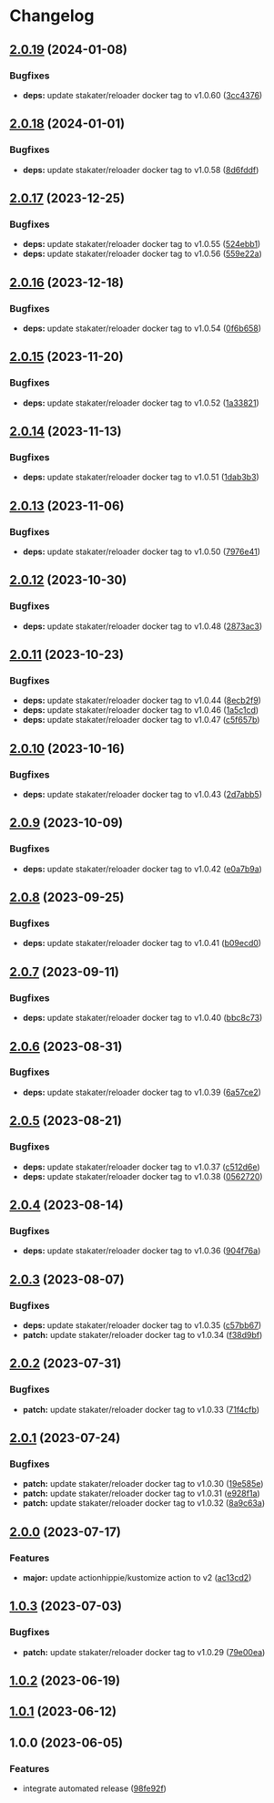 # Changelog

## [2.0.19](https://github.com/kustomhippie/reloader/compare/v2.0.18...v2.0.19) (2024-01-08)


### Bugfixes

* **deps:** update stakater/reloader docker tag to v1.0.60 ([3cc4376](https://github.com/kustomhippie/reloader/commit/3cc4376690a5cc2baa9d3936b0c2069424ebcb7e))

## [2.0.18](https://github.com/kustomhippie/reloader/compare/v2.0.17...v2.0.18) (2024-01-01)


### Bugfixes

* **deps:** update stakater/reloader docker tag to v1.0.58 ([8d6fddf](https://github.com/kustomhippie/reloader/commit/8d6fddfd0bbbfc39eb03027a6d2cf31b42d97eb3))

## [2.0.17](https://github.com/kustomhippie/reloader/compare/v2.0.16...v2.0.17) (2023-12-25)


### Bugfixes

* **deps:** update stakater/reloader docker tag to v1.0.55 ([524ebb1](https://github.com/kustomhippie/reloader/commit/524ebb18d2524b3e022676f466c54530132e4ff8))
* **deps:** update stakater/reloader docker tag to v1.0.56 ([559e22a](https://github.com/kustomhippie/reloader/commit/559e22a8b766c90c3a74613b1976f6309fae353c))

## [2.0.16](https://github.com/kustomhippie/reloader/compare/v2.0.15...v2.0.16) (2023-12-18)


### Bugfixes

* **deps:** update stakater/reloader docker tag to v1.0.54 ([0f6b658](https://github.com/kustomhippie/reloader/commit/0f6b658dd66c15cc204cd971a053566d49b529f5))

## [2.0.15](https://github.com/kustomhippie/reloader/compare/v2.0.14...v2.0.15) (2023-11-20)


### Bugfixes

* **deps:** update stakater/reloader docker tag to v1.0.52 ([1a33821](https://github.com/kustomhippie/reloader/commit/1a33821bc3d01a6d86504d60aeb1e90c413b90a2))

## [2.0.14](https://github.com/kustomhippie/reloader/compare/v2.0.13...v2.0.14) (2023-11-13)


### Bugfixes

* **deps:** update stakater/reloader docker tag to v1.0.51 ([1dab3b3](https://github.com/kustomhippie/reloader/commit/1dab3b3f1af7c9b79bd41482cebda5d6cb81c705))

## [2.0.13](https://github.com/kustomhippie/reloader/compare/v2.0.12...v2.0.13) (2023-11-06)


### Bugfixes

* **deps:** update stakater/reloader docker tag to v1.0.50 ([7976e41](https://github.com/kustomhippie/reloader/commit/7976e41aa956bf7bb3cc366fb84b68a5c7ab97e4))

## [2.0.12](https://github.com/kustomhippie/reloader/compare/v2.0.11...v2.0.12) (2023-10-30)


### Bugfixes

* **deps:** update stakater/reloader docker tag to v1.0.48 ([2873ac3](https://github.com/kustomhippie/reloader/commit/2873ac329fa0c2a1c8d8afbe8131a7ee141ff429))

## [2.0.11](https://github.com/kustomhippie/reloader/compare/v2.0.10...v2.0.11) (2023-10-23)


### Bugfixes

* **deps:** update stakater/reloader docker tag to v1.0.44 ([8ecb2f9](https://github.com/kustomhippie/reloader/commit/8ecb2f975e8c883c34ab4025d938370bbc7e4495))
* **deps:** update stakater/reloader docker tag to v1.0.46 ([1a5c1cd](https://github.com/kustomhippie/reloader/commit/1a5c1cdd2f3971c49b4c498694e813509b935610))
* **deps:** update stakater/reloader docker tag to v1.0.47 ([c5f657b](https://github.com/kustomhippie/reloader/commit/c5f657ba1716037a1d8bec6ebc9604eb06dc4c40))

## [2.0.10](https://github.com/kustomhippie/reloader/compare/v2.0.9...v2.0.10) (2023-10-16)


### Bugfixes

* **deps:** update stakater/reloader docker tag to v1.0.43 ([2d7abb5](https://github.com/kustomhippie/reloader/commit/2d7abb560ea9019c99f7e6feb8738603c3929ba5))

## [2.0.9](https://github.com/kustomhippie/reloader/compare/v2.0.8...v2.0.9) (2023-10-09)


### Bugfixes

* **deps:** update stakater/reloader docker tag to v1.0.42 ([e0a7b9a](https://github.com/kustomhippie/reloader/commit/e0a7b9adfacb5dae540690e6100557a99654c6f3))

## [2.0.8](https://github.com/kustomhippie/reloader/compare/v2.0.7...v2.0.8) (2023-09-25)


### Bugfixes

* **deps:** update stakater/reloader docker tag to v1.0.41 ([b09ecd0](https://github.com/kustomhippie/reloader/commit/b09ecd046170b602e31afa08c4c4c1bdad87a7e5))

## [2.0.7](https://github.com/kustomhippie/reloader/compare/v2.0.6...v2.0.7) (2023-09-11)


### Bugfixes

* **deps:** update stakater/reloader docker tag to v1.0.40 ([bbc8c73](https://github.com/kustomhippie/reloader/commit/bbc8c7322409dc0642ae4e001b9a3454689e5581))

## [2.0.6](https://github.com/kustomhippie/reloader/compare/v2.0.5...v2.0.6) (2023-08-31)


### Bugfixes

* **deps:** update stakater/reloader docker tag to v1.0.39 ([6a57ce2](https://github.com/kustomhippie/reloader/commit/6a57ce27180d9499649c8627eba5274f58dbd2f7))

## [2.0.5](https://github.com/kustomhippie/reloader/compare/v2.0.4...v2.0.5) (2023-08-21)


### Bugfixes

* **deps:** update stakater/reloader docker tag to v1.0.37 ([c512d6e](https://github.com/kustomhippie/reloader/commit/c512d6ee1df371b69a155e78c7fa9996a3f3a50d))
* **deps:** update stakater/reloader docker tag to v1.0.38 ([0562720](https://github.com/kustomhippie/reloader/commit/0562720e9894443e1a33d21331d7da6aea336bbc))

## [2.0.4](https://github.com/kustomhippie/reloader/compare/v2.0.3...v2.0.4) (2023-08-14)


### Bugfixes

* **deps:** update stakater/reloader docker tag to v1.0.36 ([904f76a](https://github.com/kustomhippie/reloader/commit/904f76a5c91567240ba4aa8e60025389884d659c))

## [2.0.3](https://github.com/kustomhippie/reloader/compare/v2.0.2...v2.0.3) (2023-08-07)


### Bugfixes

* **deps:** update stakater/reloader docker tag to v1.0.35 ([c57bb67](https://github.com/kustomhippie/reloader/commit/c57bb678d52616aba9a287b6f11b54905190fc7b))
* **patch:** update stakater/reloader docker tag to v1.0.34 ([f38d9bf](https://github.com/kustomhippie/reloader/commit/f38d9bf360697326a117e3f06869b7265d49e122))

## [2.0.2](https://github.com/kustomhippie/reloader/compare/v2.0.1...v2.0.2) (2023-07-31)


### Bugfixes

* **patch:** update stakater/reloader docker tag to v1.0.33 ([71f4cfb](https://github.com/kustomhippie/reloader/commit/71f4cfb7a65d9204498e655a45c42f85fd9f9d13))

## [2.0.1](https://github.com/kustomhippie/reloader/compare/v2.0.0...v2.0.1) (2023-07-24)


### Bugfixes

* **patch:** update stakater/reloader docker tag to v1.0.30 ([19e585e](https://github.com/kustomhippie/reloader/commit/19e585ecef800b03cff37fdd9a6a5f2bb16f847c))
* **patch:** update stakater/reloader docker tag to v1.0.31 ([e928f1a](https://github.com/kustomhippie/reloader/commit/e928f1a48157b30594d2d849a66080733eb24147))
* **patch:** update stakater/reloader docker tag to v1.0.32 ([8a9c63a](https://github.com/kustomhippie/reloader/commit/8a9c63a2457f41a732c1ac6c5631ad99f031c498))

## [2.0.0](https://github.com/kustomhippie/reloader/compare/v1.0.3...v2.0.0) (2023-07-17)


### Features

* **major:** update actionhippie/kustomize action to v2 ([ac13cd2](https://github.com/kustomhippie/reloader/commit/ac13cd200e0fe50f77267ecdc25edcc1b2f86c90))

## [1.0.3](https://github.com/kustomhippie/reloader/compare/v1.0.2...v1.0.3) (2023-07-03)


### Bugfixes

* **patch:** update stakater/reloader docker tag to v1.0.29 ([79e00ea](https://github.com/kustomhippie/reloader/commit/79e00ea34952361c23f526abd355f8f50c7aec44))

## [1.0.2](https://github.com/kustomhippie/reloader/compare/v1.0.1...v1.0.2) (2023-06-19)

## [1.0.1](https://github.com/kustomhippie/reloader/compare/v1.0.0...v1.0.1) (2023-06-12)

## 1.0.0 (2023-06-05)


### Features

* integrate automated release ([98fe92f](https://github.com/kustomhippie/reloader/commit/98fe92fbb06d39527e45e862ad8056bb68f703d5))
